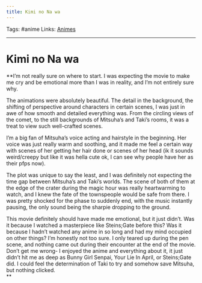 ```yaml
---
title: Kimi no Na wa
---
```

Tags: #anime 
Links: [Animes](out/animes.md)
___
# Kimi no Na wa
**I’m not really sure on where to start. I was expecting the movie to make me cry and be emotional more than I was in reality, and I’m not entirely sure why.  
  
The animations were absolutely beautiful. The detail in the background, the shifting of perspective around characters in certain scenes, I was just in awe of how smooth and detailed everything was. From the circling views of the comet, to the still backgrounds of Mitsuha’s and Taki’s rooms, it was a treat to view such well-crafted scenes.  
  
I’m a big fan of Mitsuha’s voice acting and hairstyle in the beginning. Her voice was just really warm and soothing, and it made me feel a certain way with scenes of her getting her hair done or scenes of her head (ik it sounds weird/creepy but like it was hella cute ok, I can see why people have her as their pfps now).  
  
The plot was unique to say the least, and I was definitely not expecting the time gap between Mitsuha’s and Taki’s worlds. The scene of both of them at the edge of the crater during the magic hour was really heartwarming to watch, and I knew the fate of the townspeople would be safe from there. I was pretty shocked for the phase to suddenly end, with the music instantly pausing, the only sound being the sharpie dropping to the ground.  
  
This movie definitely should have made me emotional, but it just didn’t. Was it because I watched a masterpiece like Steins;Gate before this? Was it because I hadn’t watched any anime in so long and had my mind occupied on other things? I’m honestly not too sure. I only teared up during the pen scene, and nothing came out during their encounter at the end of the movie. Don’t get me wrong- I enjoyed the anime and everything about it, it just didn’t hit me as deep as Bunny Girl Senpai, Your Lie In April, or Steins;Gate did. I could feel the determination of Taki to try and somehow save Mitsuha, but nothing clicked.  
**